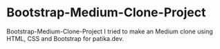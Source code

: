 # Bootstrap-Medium-Clone-Project
Bootstrap-Medium-Clone-Project
I tried to make an Medium clone using HTML, CSS and Bootstrap for patika.dev.
